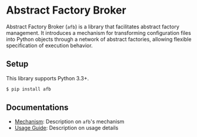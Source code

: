 # Abstract Factory Broker

Abstract Factory Broker (`afb`) is a library that facilitates abstract factory management. It introduces a mechanism for transforming configuration files into Python objects through a network of abstract factories, allowing flexible specification of execution behavior.

## Setup

This library supports Python 3.3+.

```bash
$ pip install afb
```

## Documentations

- [Mechanism](./docs/MECHANISM.md): Description on `afb`'s mechanism
- [Usage Guide](./docs/USAGE.md): Description on usage details